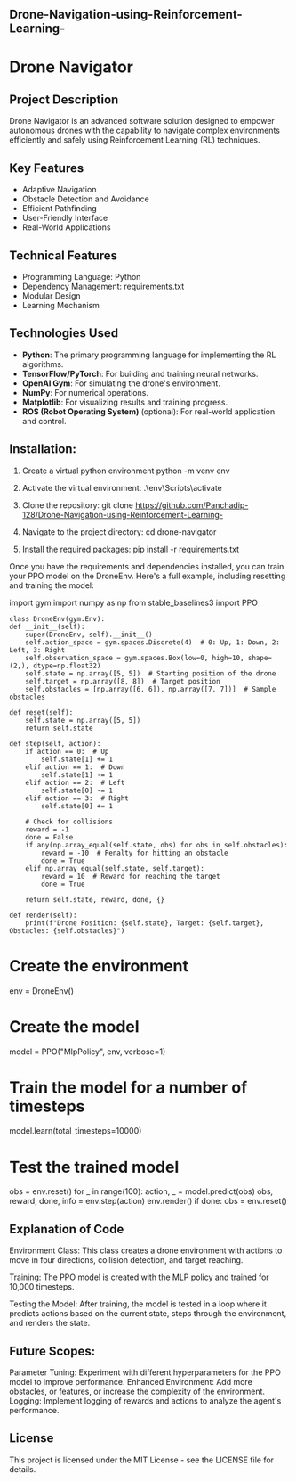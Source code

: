## Drone-Navigation-using-Reinforcement-Learning-

# Drone Navigator

## Project Description
Drone Navigator is an advanced software solution designed to empower autonomous drones with the capability to navigate complex environments efficiently and safely using Reinforcement Learning (RL) techniques.

## Key Features
- Adaptive Navigation
- Obstacle Detection and Avoidance
- Efficient Pathfinding
- User-Friendly Interface
- Real-World Applications

## Technical Features
- Programming Language: Python
- Dependency Management: requirements.txt
- Modular Design
- Learning Mechanism

## Technologies Used

- **Python**: The primary programming language for implementing the RL algorithms.
- **TensorFlow/PyTorch**: For building and training neural networks.
- **OpenAI Gym**: For simulating the drone's environment.
- **NumPy**: For numerical operations.
- **Matplotlib**: For visualizing results and training progress.
- **ROS (Robot Operating System)** (optional): For real-world application and control.

## Installation:

1) Create a virtual python environment
python -m venv env

2) Activate the virtual environment:
.\env\Scripts\activate

3) Clone the repository:
git clone https://github.com/Panchadip-128/Drone-Navigation-using-Reinforcement-Learning-

4) Navigate to the project directory:
cd drone-navigator

5) Install the required packages:
pip install -r requirements.txt

Once you have the requirements and dependencies installed, you can train your PPO model on the DroneEnv. Here's a full example, including resetting and training the model:


import gym
import numpy as np
from stable_baselines3 import PPO

    class DroneEnv(gym.Env):
    def __init__(self):
        super(DroneEnv, self).__init__()
        self.action_space = gym.spaces.Discrete(4)  # 0: Up, 1: Down, 2: Left, 3: Right
        self.observation_space = gym.spaces.Box(low=0, high=10, shape=(2,), dtype=np.float32)
        self.state = np.array([5, 5])  # Starting position of the drone
        self.target = np.array([8, 8])  # Target position
        self.obstacles = [np.array([6, 6]), np.array([7, 7])]  # Sample obstacles

    def reset(self):
        self.state = np.array([5, 5])
        return self.state

    def step(self, action):
        if action == 0:  # Up
            self.state[1] += 1
        elif action == 1:  # Down
            self.state[1] -= 1
        elif action == 2:  # Left
            self.state[0] -= 1
        elif action == 3:  # Right
            self.state[0] += 1

        # Check for collisions
        reward = -1
        done = False
        if any(np.array_equal(self.state, obs) for obs in self.obstacles):
            reward = -10  # Penalty for hitting an obstacle
            done = True
        elif np.array_equal(self.state, self.target):
            reward = 10  # Reward for reaching the target
            done = True

        return self.state, reward, done, {}

    def render(self):
        print(f"Drone Position: {self.state}, Target: {self.target}, Obstacles: {self.obstacles}")

# Create the environment
env = DroneEnv()

# Create the model
model = PPO("MlpPolicy", env, verbose=1)

# Train the model for a number of timesteps
model.learn(total_timesteps=10000)

# Test the trained model
obs = env.reset()
for _ in range(100):
    action, _ = model.predict(obs)
    obs, reward, done, info = env.step(action)
    env.render()
    if done:
        obs = env.reset()
        
## Explanation of Code
Environment Class: This class creates a drone environment with actions to move in four directions, collision detection, and target reaching.

Training: The PPO model is created with the MLP policy and trained for 10,000 timesteps.

Testing the Model: After training, the model is tested in a loop where it predicts actions based on the current state, steps through the environment, and renders the state.

## Future Scopes:

Parameter Tuning: Experiment with different hyperparameters for the PPO model to improve performance.
Enhanced Environment: Add more obstacles, or features, or increase the complexity of the environment.
Logging: Implement logging of rewards and actions to analyze the agent's performance.

## License
This project is licensed under the MIT License - see the LICENSE file for details.
